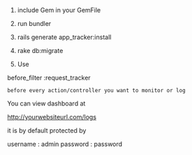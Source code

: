 1. include Gem in your GemFile
3. run bundler
2. rails generate app_tracker:install
3. rake db:migrate

4. Use

  before_filter :request_tracker

	before every action/controller you want to monitor or log


You can view dashboard at

http://yourwebsiteurl.com/logs

it is by default protected by

username : admin
password : password
